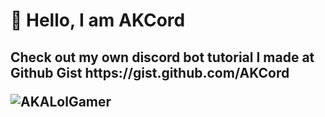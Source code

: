 # 👋 Hello, I am AKCord

<h2> Check out my own discord bot tutorial I made at Github Gist https://gist.github.com/AKCord
<br>
<p align="left"> <img src="https://komarev.com/ghpvc/?username=AKCord&label=Profile%20views&color=0e75b6&style=flat" alt="AKALolGamer" /> </p>



